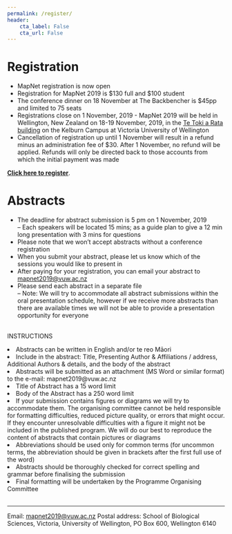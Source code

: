 ```yaml
---
permalink: /register/
header:
    cta_label: False
    cta_url: False
---
```


<span></span>

# Registration

- MapNet registration is now open 
- Registration for MapNet 2019 is $130 full and $100 student
- The conference dinner on 18 November at The Backbencher is $45pp and limited to 75 seats 
- Registrations close on 1 November, 2019 - MapNet 2019 will be held in Wellington, New Zealand on 18-19 November, 2019, in the [Te Toki a Rata building](https://goo.gl/maps/c8pcsTwHtF8RyR5u9) on the Kelburn Campus at Victoria University of Wellington
- Cancellation of registration up until 1 November will result in a refund minus an administration fee of $30. After 1 November, no refund will be applied. Refunds will only be directed back to those accounts from which the initial payment was made

**[Click here to register](https://vuw.eventsair.com/mapnet-2019/mapnet2019)**.

# Abstracts

- The deadline for abstract submission is 5 pm on 1 November, 2019 <br/>
– Each speakers will be located 15 mins; as a guide plan to give a 12 min long presentation with 3 mins for questions<br/>
- Please note that we won’t accept abstracts without a conference registration
- When you submit your abstract, please let us know which of the sessions you would like to present in
- After paying for your registration, you can email your abstract to <mapnet2019@vuw.ac.nz>
- Please send each abstract in a separate file<br/>
– Note: We will try to accommodate all abstract submissions within the oral presentation schedule, however if we receive more abstracts than there are available times we will not be able to provide a presentation opportunity for everyone<br/><br/>

INSTRUCTIONS<br/>
<li>Abstracts can be written in English and/or te reo Māori</li>
<li>Include in the abstract: Title, Presenting Author & Affiliations / address, Additional Authors & details, and the body of the abstract</li>
<li>Abstracts will be submitted as an attachment (MS Word or similar format) to the e-mail: mapnet2019@vuw.ac.nz</li>
<li>Title of Abstract has a 15 word limit</li>
<li>Body of the Abstract has a 250 word limit</li>
<li>If your submission contains figures or diagrams we will try to accommodate them. The organising committee cannot be held responsible for formatting difficulties, reduced picture quality, or errors that might occur. If they encounter unresolvable difficulties with a figure it might not be included in the published program. We will do our best to reproduce the content of abstracts that contain pictures or diagrams</li>
<li>Abbreviations should be used only for common terms (for uncommon terms, the abbreviation should be given in brackets after the first full use of the word)</li>
<li>Abstracts should be thoroughly checked for correct spelling and grammar before finalising the submission</li>
<li>Final formatting will be undertaken by the Programme Organising Committee</li><br />


________________________________________
Email: <mapnet2019@vuw.ac.nz>
Postal address: School of Biological Sciences, Victoria, University of Wellington, PO Box 600, Wellington 6140

